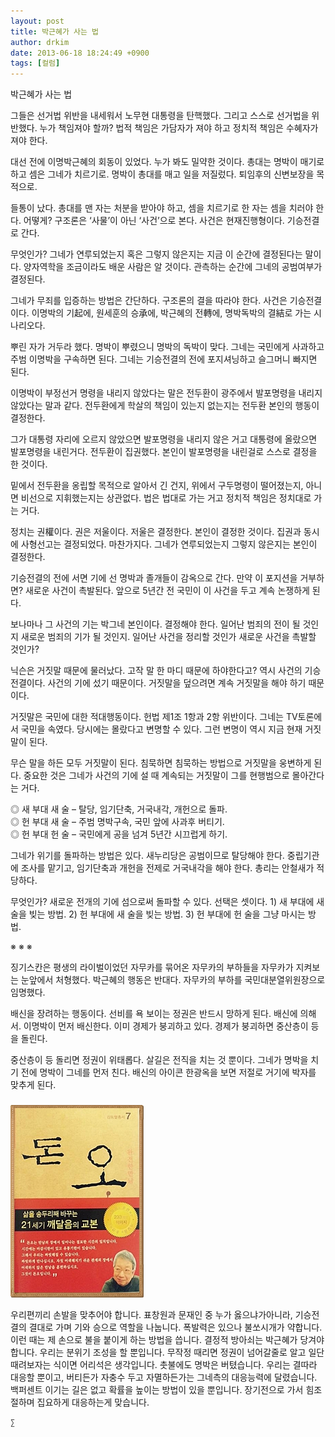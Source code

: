 ```yaml
---
layout: post
title: 박근혜가 사는 법
author: drkim
date: 2013-06-18 18:24:49 +0900
tags: [컬럼]
---
```

박근혜가 사는 법 


  


그들은 선거법 위반을 내세워서 노무현 대통령을 탄핵했다. 그리고 스스로 선거법을 위반했다. 누가 책임져야 할까? 법적 책임은 가담자가 져야 하고 정치적 책임은 수혜자가 져야 한다. 


  


대선 전에 이명박근혜의 회동이 있었다. 누가 봐도 밀약한 것이다. 총대는 명박이 매기로 하고 셈은 그네가 치르기로. 명박이 총대를 매고 일을 저질렀다. 퇴임후의 신변보장을 목적으로.


  


들통이 났다. 총대를 맨 자는 처분을 받아야 하고, 셈을 치르기로 한 자는 셈을 치러야 한다. 어떻게? 구조론은 ‘사물’이 아닌 ‘사건’으로 본다. 사건은 현재진행형이다. 기승전결로 간다. 


  


무엇인가? 그네가 연루되었는지 혹은 그렇지 않은지는 지금 이 순간에 결정된다는 말이다. 양자역학을 조금이라도 배운 사람은 알 것이다. 관측하는 순간에 그네의 공범여부가 결정된다. 


  


그네가 무죄를 입증하는 방법은 간단하다. 구조론의 결을 따라야 한다. 사건은 기승전결이다. 이명박의 기起에, 원세훈의 승承에, 박근혜의 전轉에, 명박독박의 결結로 가는 시나리오다. 


  


뿌린 자가 거두라 했다. 명박이 뿌렸으니 명박의 독박이 맞다. 그네는 국민에게 사과하고 주범 이명박을 구속하면 된다. 그네는 기승전결의 전에 포지셔닝하고 슬그머니 빠지면 된다.


  


이명박이 부정선거 명령을 내리지 않았다는 말은 전두환이 광주에서 발포명령을 내리지 않았다는 말과 같다. 전두환에게 학살의 책임이 있는지 없는지는 전두환 본인의 행동이 결정한다. 


  


그가 대통령 자리에 오르지 않았으면 발포명령을 내리지 않은 거고 대통령에 올랐으면 발포명령을 내린거다. 전두환이 집권했다. 본인이 발포명령을 내린걸로 스스로 결정을 한 것이다. 


  


밑에서 전두환을 옹립할 목적으로 알아서 긴 건지, 위에서 구두명령이 떨어졌는지, 아니면 비선으로 지휘했는지는 상관없다. 법은 법대로 가는 거고 정치적 책임은 정치대로 가는 거다. 


  


정치는 권權이다. 권은 저울이다. 저울은 결정한다. 본인이 결정한 것이다. 집권과 동시에 사형선고는 결정되었다. 마찬가지다. 그네가 연루되었는지 그렇지 않은지는 본인이 결정한다. 


  


기승전결의 전에 서면 기에 선 명박과 졸개들이 감옥으로 간다. 만약 이 포지션을 거부하면? 새로운 사건이 촉발된다. 앞으로 5년간 전 국민이 이 사건을 두고 계속 논쟁하게 된다. 


  


보나마나 그 사건의 기는 박그네 본인이다. 결정해야 한다. 일어난 범죄의 전이 될 것인지 새로운 범죄의 기가 될 것인지. 일어난 사건을 정리할 것인가 새로운 사건을 촉발할 것인가?


  


닉슨은 거짓말 때문에 물러났다. 고작 말 한 마디 때문에 하야한다고? 역시 사건의 기승전결이다. 사건의 기에 섰기 때문이다. 거짓말을 덮으려면 계속 거짓말을 해야 하기 때문이다. 


  


거짓말은 국민에 대한 적대행동이다. 헌법 제1조 1항과 2항 위반이다. 그네는 TV토론에서 국민을 속였다. 당시에는 몰랐다고 변명할 수 있다. 그런 변명이 역시 지금 현재 거짓말이 된다. 


  


무슨 말을 하든 모두 거짓말이 된다. 침묵하면 침묵하는 방법으로 거짓말을 웅변하게 된다. 중요한 것은 그네가 사건의 기에 설 때 계속되는 거짓말이 그를 현행범으로 몰아간다는 거다. 


  


◎ 새 부대 새 술 – 탈당, 임기단축, 거국내각, 개헌으로 돌파.     
◎ 헌 부대 새 술 – 주범 명박구속, 국민 앞에 사과후 버티기.     
◎ 헌 부대 헌 술 – 국민에게 공을 넘겨 5년간 시끄럽게 하기. 


  


그네가 위기를 돌파하는 방법은 있다. 새누리당은 공범이므로 탈당해야 한다. 중립기관에 조사를 맡기고, 임기단축과 개헌을 전제로 거국내각을 해야 한다. 총리는 안철새가 적당하다. 


  


무엇인가? 새로운 전개의 기에 섬으로써 돌파할 수 있다. 선택은 셋이다. 1) 새 부대에 새 술을 빚는 방법. 2) 헌 부대에 새 술을 빚는 방법. 3) 헌 부대에 헌 술을 그냥 마시는 방법.


  


※ ※ ※ 


  


징기스칸은 평생의 라이벌이었던 자무카를 묶어온 자무카의 부하들을 자무카가 지켜보는 눈앞에서 처형했다. 박근혜의 행동은 반대다. 자무카의 부하를 국민대분열위원장으로 임명했다. 


  


배신을 장려하는 행동이다. 선비를 욕 보이는 정권은 반드시 망하게 된다. 배신에 의해서. 이명박이 먼저 배신한다. 이미 경제가 붕괴하고 있다. 경제가 붕괴하면 중산층이 등을 돌린다.


  


중산층이 등 돌리면 정권이 위태롭다. 살길은 전직을 치는 것 뿐이다. 그네가 명박을 치기 전에 명박이 그네를 먼저 친다. 배신의 아이콘 한광옥을 보면 저절로 거기에 박자를 맞추게 된다.


  




 ###


  





  ![](/files/attach/images/198/727/315/55.JPG) 
  
  
  우리편끼리 손발을 맞추어야 합니다. 표창원과 문재인 중 누가 옳으냐가아니라, 기승전결의 결대로 가며 기와 승으로 역할을 나눕니다. 폭발력은 있으나 불쏘시개가 약합니다. 이런 때는 제 손으로 불을 붙이게 하는 방법을 씁니다. 결정적 방아쇠는 박근혜가 당겨야 합니다. 우리는 분위기 조성을 할 뿐입니다. 무작정 때리면 정권이 넘어갈줄로 알고 일단 때려보자는 식이면 어리석은 생각입니다. 촛불에도 명박은 버텼습니다. 우리는 결따라 대응할 뿐이고, 버티든가 자충수 두고 자멸하든가는 그네측의 대응능력에 달렸습니다. 백퍼센트 이기는 길은 없고 확률을 높이는 방법이 있을 뿐입니다. 장기전으로 가서 힘조절하며 집요하게 대응하는게 맞습니다. 
  
  
  
  
  
    ∑ 
  
  
  
  
  
  
  
  
  
  
  
  
  
  
  
  
  
  
  
  
  
  
  
  
  
  
  
  
  
  
  
  
  
  
  
  
  
  
  
  
  
  
  
  
  
